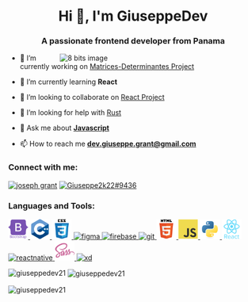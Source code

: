 <h1 align="center">Hi 👋, I'm GiuseppeDev</h1>
<h3 align="center">A passionate frontend developer from Panama</h3>
<img align="right" alt="8 bits image" width="400" src="https://media3.giphy.com/media/t6Kf2qs5fgWiAlOig5/giphy.gif?cid=790b761151044956e8d87e1fcf19d72ea0de9fc7287b5a70&rid=giphy.gif&ct=s"> 

- 🔭 I’m currently working on [Matrices-Determinantes Project](https://github.com/GiuseppeDev21/Matrices-Determinantes)

- 🌱 I’m currently learning **React**

- 👯 I’m looking to collaborate on [React Project](https://reactjs.org/docs/create-a-new-react-app.html)

- 🤝 I’m looking for help with [Rust](https://www.rust-lang.org/)

- 💬 Ask me about **[Javascript](https://developer.mozilla.org/es/docs/Web/JavaScript)**

- 📫 How to reach me **dev.giuseppe.grant@gmail.com**

<h3 align="left">Connect with me:</h3>
<p align="left">
<a href="https://linkedin.com/in/joseph grant" target="blank"><img align="center" src="https://raw.githubusercontent.com/rahuldkjain/github-profile-readme-generator/master/src/images/icons/Social/linked-in-alt.svg" alt="joseph grant" height="30" width="40" /></a>
<a href="https://discord.gg/Giuseppe2k22#9436" target="blank"><img align="center" src="https://raw.githubusercontent.com/rahuldkjain/github-profile-readme-generator/master/src/images/icons/Social/discord.svg" alt="Giuseppe2k22#9436" height="30" width="40" /></a>
</p>

<h3 align="left">Languages and Tools:</h3>
<p align="left"> <a href="https://getbootstrap.com" target="_blank" rel="noreferrer"> <img src="https://raw.githubusercontent.com/devicons/devicon/master/icons/bootstrap/bootstrap-plain-wordmark.svg" alt="bootstrap" width="40" height="40"/> </a> <a href="https://www.w3schools.com/cpp/" target="_blank" rel="noreferrer"> <img src="https://raw.githubusercontent.com/devicons/devicon/master/icons/cplusplus/cplusplus-original.svg" alt="cplusplus" width="40" height="40"/> </a> <a href="https://www.w3schools.com/css/" target="_blank" rel="noreferrer"> <img src="https://raw.githubusercontent.com/devicons/devicon/master/icons/css3/css3-original-wordmark.svg" alt="css3" width="40" height="40"/> </a> <a href="https://www.figma.com/" target="_blank" rel="noreferrer"> <img src="https://www.vectorlogo.zone/logos/figma/figma-icon.svg" alt="figma" width="40" height="40"/> </a> <a href="https://firebase.google.com/" target="_blank" rel="noreferrer"> <img src="https://www.vectorlogo.zone/logos/firebase/firebase-icon.svg" alt="firebase" width="40" height="40"/> </a> <a href="https://git-scm.com/" target="_blank" rel="noreferrer"> <img src="https://www.vectorlogo.zone/logos/git-scm/git-scm-icon.svg" alt="git" width="40" height="40"/> </a> <a href="https://www.w3.org/html/" target="_blank" rel="noreferrer"> <img src="https://raw.githubusercontent.com/devicons/devicon/master/icons/html5/html5-original-wordmark.svg" alt="html5" width="40" height="40"/> </a> <a href="https://developer.mozilla.org/en-US/docs/Web/JavaScript" target="_blank" rel="noreferrer"> <img src="https://raw.githubusercontent.com/devicons/devicon/master/icons/javascript/javascript-original.svg" alt="javascript" width="40" height="40"/> </a> <a href="https://www.python.org" target="_blank" rel="noreferrer"> <img src="https://raw.githubusercontent.com/devicons/devicon/master/icons/python/python-original.svg" alt="python" width="40" height="40"/> </a> <a href="https://reactjs.org/" target="_blank" rel="noreferrer"> <img src="https://raw.githubusercontent.com/devicons/devicon/master/icons/react/react-original-wordmark.svg" alt="react" width="40" height="40"/> </a> <a href="https://reactnative.dev/" target="_blank" rel="noreferrer"> <img src="https://reactnative.dev/img/header_logo.svg" alt="reactnative" width="40" height="40"/> </a> <a href="https://sass-lang.com" target="_blank" rel="noreferrer"> <img src="https://raw.githubusercontent.com/devicons/devicon/master/icons/sass/sass-original.svg" alt="sass" width="40" height="40"/> </a> <a href="https://www.adobe.com/products/xd.html" target="_blank" rel="noreferrer"> <img src="https://cdn.worldvectorlogo.com/logos/adobe-xd.svg" alt="xd" width="40" height="40"/> </a> </p>

<p><img align="left" src="https://github-readme-stats.vercel.app/api/top-langs?username=giuseppedev21&show_icons=true&locale=en&layout=compact" alt="giuseppedev21" /></p>

<p>&nbsp;<img align="center" src="https://github-readme-stats.vercel.app/api?username=giuseppedev21&show_icons=true&locale=en" alt="giuseppedev21" /></p>

<p><img align="center" src="https://github-readme-streak-stats.herokuapp.com/?user=giuseppedev21&" alt="giuseppedev21" /></p>
